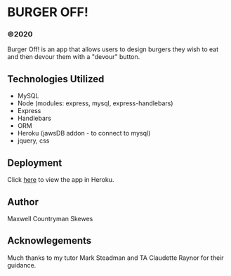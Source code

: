# BURGER OFF!
### ©2020
Burger Off! is an app that allows users to design burgers they wish to eat and then devour them with a "devour" button.

## Technologies Utilized
* MySQL
* Node (modules: express, mysql, express-handlebars)
* Express
* Handlebars
* ORM
* Heroku (jawsDB addon - to connect to mysql)
* jquery, css

## Deployment
Click [here](https://burgeroff.herokuapp.com/) to view the app in Heroku.

## Author
Maxwell Countryman Skewes

## Acknowlegements
Much thanks to my tutor Mark Steadman and TA Claudette Raynor for their guidance.
